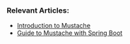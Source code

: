 ### Relevant Articles:
- [Introduction to Mustache](http://www.baeldung.com/mustache)
- [Guide to Mustache with Spring Boot](http://www.baeldung.com/spring-boot-mustache)
